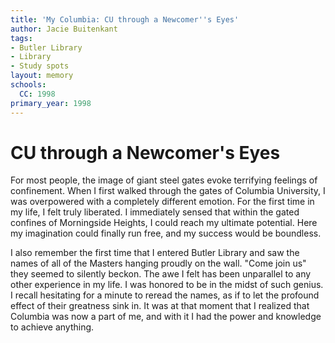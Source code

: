 ```yaml
---
title: 'My Columbia: CU through a Newcomer''s Eyes'
author: Jacie Buitenkant
tags:
- Butler Library
- Library
- Study spots
layout: memory
schools:
  CC: 1998
primary_year: 1998
---
```

# CU through a Newcomer's Eyes

For most people, the image of giant steel gates evoke terrifying feelings of confinement. When I first walked through the gates of Columbia University, I was overpowered with a completely different emotion. For the first time in my life, I felt truly liberated. I immediately sensed that within the gated confines of Morningside Heights, I could reach my ultimate potential. Here my imagination could finally run free, and my success would be boundless.

I also remember the first time that I entered Butler Library and saw the names of all of the Masters hanging proudly on the wall. "Come join us" they seemed to silently beckon. The awe I felt has been unparallel to any other experience in my life. I was honored to be in the midst of such genius. I recall hesitating for a minute to reread the names, as if to let the profound effect of their greatness sink in. It was at that moment that I realized that Columbia was now a part of me, and with it I had the power and knowledge to achieve anything.
